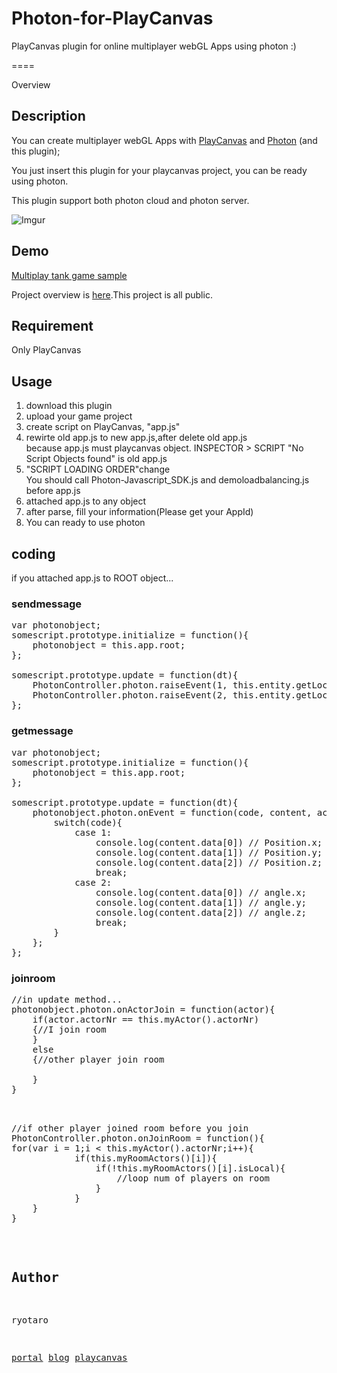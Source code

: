 # Photon-for-PlayCanvas
PlayCanvas plugin for online multiplayer webGL Apps using photon :)

====

Overview

## Description
You can create multiplayer webGL Apps with [PlayCanvas](https://playcanvas.com) and [Photon](https://www.photonengine.com/en/Photon) (and this plugin);

You just insert this plugin for your playcanvas project, you can be ready using photon.

This plugin support both photon cloud and photon server.

![Imgur](http://i.imgur.com/bpgThme.gifv)

## Demo
[Multiplay tank game sample](http://playcanvas.utautattaro.com/photon/)

Project overview is [here](https://playcanvas.com/project/433966/overview/photonstarterkit).This project is all public.

## Requirement
Only PlayCanvas

## Usage
<ol>
<li>download this plugin</li>
<li>upload your game project</li>
<li>create script on PlayCanvas, "app.js"</li>
<li>rewirte old app.js to new app.js,after delete old app.js</li>
because app.js must playcanvas object.
INSPECTOR > SCRIPT "No Script Objects found" is old app.js
<li>"SCRIPT LOADING ORDER"change</li>
You should call Photon-Javascript_SDK.js and demoloadbalancing.js before app.js
<li>attached app.js to any object</li>
<li>after parse, fill your information(Please get your AppId)</li>
<li>You can ready to use photon</li>
</ol>

## coding
if you attached app.js to ROOT object...
### sendmessage
<pre>
var photonobject;
somescript.prototype.initialize = function(){
    photonobject = this.app.root;
};

somescript.prototype.update = function(dt){
    PhotonController.photon.raiseEvent(1, this.entity.getLocalPosition()); // send position data on Eventcode 1
    PhotonController.photon.raiseEvent(2, this.entity.getLocalEulerAngles());// send angle data on Eventcode 2
};
</pre>

### getmessage
<pre>
var photonobject;
somescript.prototype.initialize = function(){
    photonobject = this.app.root;
};

somescript.prototype.update = function(dt){
    photonobject.photon.onEvent = function(code, content, actorNr){
        switch(code){
            case 1: 
                console.log(content.data[0]) // Position.x;
                console.log(content.data[1]) // Position.y;
                console.log(content.data[2]) // Position.z;
                break;
            case 2:
                console.log(content.data[0]) // angle.x;
                console.log(content.data[1]) // angle.y;
                console.log(content.data[2]) // angle.z;
                break;
        }
    };
};
</pre>

### joinroom
<pre>
//in update method...
photonobject.photon.onActorJoin = function(actor){
    if(actor.actorNr == this.myActor().actorNr)
    {//I join room
    }
    else
    {//other player join room

    }
}


<pre>
//if other player joined room before you join 
PhotonController.photon.onJoinRoom = function(){
for(var i = 1;i < this.myActor().actorNr;i++){
            if(this.myRoomActors()[i]){
                if(!this.myRoomActors()[i].isLocal){
                    //loop num of players on room
                }
            }
    }
}
</pre>

## Author

ryotaro

[portal](http://utautattaro.com)
[blog](http://blog.utautattaro.com)
[playcanvas](https://playcanvas.com/ryotaro)